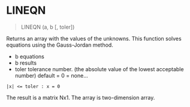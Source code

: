 # LINEQN

> LINEQN (a, b [, toler])

Returns an array with the values of the unknowns. This function solves equations using the Gauss-Jordan method.

- b equations
- b results
- toler tolerance number. (the absolute value of the lowest acceptable number) default = 0 = none...

```
|x| <= toler : x = 0
```

The result is a matrix Nx1. The array is two-dimension array.


